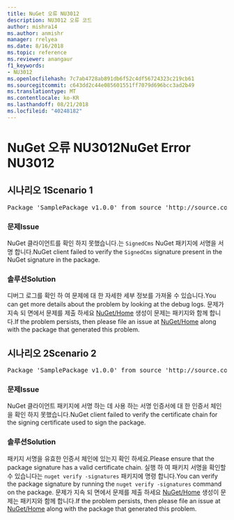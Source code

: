 ```yaml
---
title: NuGet 오류 NU3012
description: NU3012 오류 코드
author: mishra14
ms.author: anmishr
manager: rrelyea
ms.date: 8/16/2018
ms.topic: reference
ms.reviewer: anangaur
f1_keywords:
- NU3012
ms.openlocfilehash: 7c7ab4728ab891db6f52c4df56724323c219cb61
ms.sourcegitcommit: c643dd2c44e085601551ff7079d696bcc3ad2b49
ms.translationtype: MT
ms.contentlocale: ko-KR
ms.lasthandoff: 08/21/2018
ms.locfileid: "40248182"
---
```

# <a name="nuget-error-nu3012"></a><span data-ttu-id="3d48f-103">NuGet 오류 NU3012</span><span class="sxs-lookup"><span data-stu-id="3d48f-103">NuGet Error NU3012</span></span>

## <a name="scenario-1"></a><span data-ttu-id="3d48f-104">시나리오 1</span><span class="sxs-lookup"><span data-stu-id="3d48f-104">Scenario 1</span></span>

<pre>Package 'SamplePackage v1.0.0' from source 'http://source.com/index.json': The primary signature validation failed.</pre>

### <a name="issue"></a><span data-ttu-id="3d48f-105">문제</span><span class="sxs-lookup"><span data-stu-id="3d48f-105">Issue</span></span>

<span data-ttu-id="3d48f-106">NuGet 클라이언트를 확인 하지 못했습니다.는 `SignedCms` NuGet 패키지에 서명을 서명 합니다.</span><span class="sxs-lookup"><span data-stu-id="3d48f-106">NuGet client failed to verify the `SignedCms` signature present in the NuGet signature in the package.</span></span>


### <a name="solution"></a><span data-ttu-id="3d48f-107">솔루션</span><span class="sxs-lookup"><span data-stu-id="3d48f-107">Solution</span></span>

<span data-ttu-id="3d48f-108">디버그 로그를 확인 하 여 문제에 대 한 자세한 세부 정보를 가져올 수 있습니다.</span><span class="sxs-lookup"><span data-stu-id="3d48f-108">You can get more details about the problem by looking at the debug logs.</span></span> <span data-ttu-id="3d48f-109">문제가 지속 되 면에서 문제를 제출 하세요 [NuGet/Home](https://github.com/NuGet/Home/issues) 생성이 문제는 패키지와 함께 합니다.</span><span class="sxs-lookup"><span data-stu-id="3d48f-109">If the problem persists, then please file an issue at [NuGet/Home](https://github.com/NuGet/Home/issues) along with the package that generated this problem.</span></span>



## <a name="scenario-2"></a><span data-ttu-id="3d48f-110">시나리오 2</span><span class="sxs-lookup"><span data-stu-id="3d48f-110">Scenario 2</span></span>

<pre>Package 'SamplePackage v1.0.0' from source 'http://source.com/index.json': The primary signature found a chain building issue:  A certificate chain processed, but terminated in a root certificate which is not trusted by the trust provider.</pre>

### <a name="issue"></a><span data-ttu-id="3d48f-111">문제</span><span class="sxs-lookup"><span data-stu-id="3d48f-111">Issue</span></span>

<span data-ttu-id="3d48f-112">NuGet 클라이언트 패키지에 서명 하는 데 사용 하는 서명 인증서에 대 한 인증서 체인을 확인 하지 못했습니다.</span><span class="sxs-lookup"><span data-stu-id="3d48f-112">NuGet client failed to verify the certificate chain for the signing certificate used to sign the package.</span></span>


### <a name="solution"></a><span data-ttu-id="3d48f-113">솔루션</span><span class="sxs-lookup"><span data-stu-id="3d48f-113">Solution</span></span>

<span data-ttu-id="3d48f-114">패키지 서명을 유효한 인증서 체인에 있는지 확인 하세요.</span><span class="sxs-lookup"><span data-stu-id="3d48f-114">Please ensure that the package signature has a valid certificate chain.</span></span> <span data-ttu-id="3d48f-115">실행 하 여 패키지 서명을 확인할 수 있습니다는 `nuget verify -signatures` 패키지에 명령 합니다.</span><span class="sxs-lookup"><span data-stu-id="3d48f-115">You can verify the package signature by running the `nuget verify -signatures` command on the package.</span></span> <span data-ttu-id="3d48f-116">문제가 지속 되 면에서 문제를 제출 하세요 [NuGet/Home](https://github.com/NuGet/Home/issues) 생성이 문제는 패키지와 함께 합니다.</span><span class="sxs-lookup"><span data-stu-id="3d48f-116">If the problem persists, then please file an issue at [NuGet/Home](https://github.com/NuGet/Home/issues) along with the package that generated this problem.</span></span>


